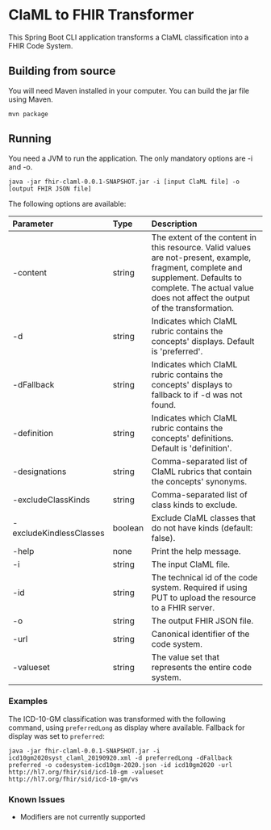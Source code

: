 # ClaML to FHIR Transformer

This Spring Boot CLI application transforms a ClaML classification into a FHIR Code System.

## Building from source

You will need Maven installed in your computer. You can build the jar file using Maven.

```
mvn package
```

## Running

You need a JVM to run the application. The only mandatory options are -i and -o.

```
java -jar fhir-claml-0.0.1-SNAPSHOT.jar -i [input ClaML file] -o [output FHIR JSON file]
```

The following options are available:

| Parameter                | Type        | Description   |
| :----------------------- | :---------- |:------------- |
| -content                 | string      | The extent of the content in this resource. Valid values are not-present, example, fragment, complete and supplement. Defaults to complete. The actual value does not affect the output of the transformation. |
| -d                       | string      | Indicates which ClaML rubric contains the concepts' displays. Default is 'preferred'.
| -dFallback               | string      | Indicates which ClaML rubric contains the concepts' displays to fallback to if -d was not found.|
| -definition              | string      | Indicates which ClaML rubric contains the concepts' definitions. Default is 'definition'. |
| -designations            | string      | Comma-separated list of ClaML rubrics that contain the concepts' synonyms. |
| -excludeClassKinds       | string      | Comma-separated list of class kinds to exclude. |
| -excludeKindlessClasses  | boolean     | Exclude ClaML classes that do not have kinds (default: false). |
| -help                    | none        | Print the help message. |
| -i                       | string      | The input ClaML file. |
| -id                      | string      | The technical id of the code system. Required if using PUT to upload the resource to a FHIR server. |
| -o                       | string      | The output FHIR JSON file. |
| -url                     | string      | Canonical identifier of the code system. |
| -valueset                | string      | The value set that represents the entire code system. |

### Examples

The ICD-10-GM classification was transformed with the following command, using `preferredLong` as display where available. Fallback for display was set to `preferred`:

```
java -jar fhir-claml-0.0.1-SNAPSHOT.jar -i icd10gm2020syst_claml_20190920.xml -d preferredLong -dFallback preferred -o codesystem-icd10gm-2020.json -id icd10gm2020 -url http://hl7.org/fhir/sid/icd-10-gm -valueset http://hl7.org/fhir/sid/icd-10-gm/vs
```

### Known Issues

* Modifiers are not currently supported
